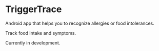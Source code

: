 # TriggerTrace
Android app that helps you to recognize allergies or food intolerances.

Track food intake and symptoms.

Currently in development.
